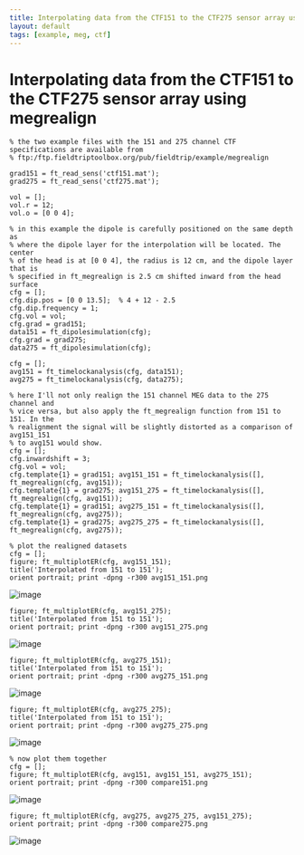 ```yaml
---
title: Interpolating data from the CTF151 to the CTF275 sensor array using megrealign
layout: default
tags: [example, meg, ctf]
---
```


# Interpolating data from the CTF151 to the CTF275 sensor array using megrealign

	
	% the two example files with the 151 and 275 channel CTF specifications are available from
	% ftp:/ftp.fieldtriptoolbox.org/pub/fieldtrip/example/megrealign
	
	grad151 = ft_read_sens('ctf151.mat');
	grad275 = ft_read_sens('ctf275.mat');
	
	vol = [];
	vol.r = 12;
	vol.o = [0 0 4];
	
	% in this example the dipole is carefully positioned on the same depth as
	% where the dipole layer for the interpolation will be located. The center
	% of the head is at [0 0 4], the radius is 12 cm, and the dipole layer that is
	% specified in ft_megrealign is 2.5 cm shifted inward from the head surface
	cfg = [];
	cfg.dip.pos = [0 0 13.5];  % 4 + 12 - 2.5
	cfg.dip.frequency = 1;
	cfg.vol = vol;
	cfg.grad = grad151;
	data151 = ft_dipolesimulation(cfg);
	cfg.grad = grad275;
	data275 = ft_dipolesimulation(cfg);
	
	cfg = [];
	avg151 = ft_timelockanalysis(cfg, data151);
	avg275 = ft_timelockanalysis(cfg, data275);
	
	% here I'll not only realign the 151 channel MEG data to the 275 channel and 
	% vice versa, but also apply the ft_megrealign function from 151 to 151. In the 
	% realignment the signal will be slightly distorted as a comparison of avg151_151 
	% to avg151 would show.
	cfg = [];
	cfg.inwardshift = 3;
	cfg.vol = vol;
	cfg.template{1} = grad151; avg151_151 = ft_timelockanalysis([], ft_megrealign(cfg, avg151));
	cfg.template{1} = grad275; avg151_275 = ft_timelockanalysis([], ft_megrealign(cfg, avg151));
	cfg.template{1} = grad151; avg275_151 = ft_timelockanalysis([], ft_megrealign(cfg, avg275));
	cfg.template{1} = grad275; avg275_275 = ft_timelockanalysis([], ft_megrealign(cfg, avg275));

    % plot the realigned datasets
    cfg = [];
    figure; ft_multiplotER(cfg, avg151_151); 
    title('Interpolated from 151 to 151'); 
    orient portrait; print -dpng -r300 avg151_151.png
![image](/static/img/example/megrealign/avg151_151.png@500)

    figure; ft_multiplotER(cfg, avg151_275); 
    title('Interpolated from 151 to 151'); 
    orient portrait; print -dpng -r300 avg151_275.png
![image](/static/img/example/megrealign/avg151_275.png@500)

    figure; ft_multiplotER(cfg, avg275_151); 
    title('Interpolated from 151 to 151'); 
    orient portrait; print -dpng -r300 avg275_151.png
![image](/static/img/example/megrealign/avg275_151.png@500)

    figure; ft_multiplotER(cfg, avg275_275); 
    title('Interpolated from 151 to 151'); 
    orient portrait; print -dpng -r300 avg275_275.png
![image](/static/img/example/megrealign/avg275_275.png@500)

    % now plot them together
    cfg = [];
    figure; ft_multiplotER(cfg, avg151, avg151_151, avg275_151); 
    orient portrait; print -dpng -r300 compare151.png
![image](/static/img/example/megrealign/compare151.png@500)

    figure; ft_multiplotER(cfg, avg275, avg275_275, avg151_275); 
    orient portrait; print -dpng -r300 compare275.png
![image](/static/img/example/megrealign/compare275.png@500)

